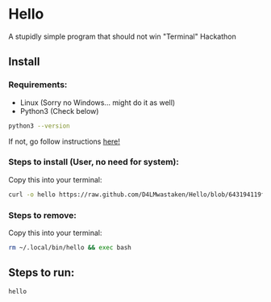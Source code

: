 # Hello

A stupidly simple program that should not win "Terminal" Hackathon

## Install

### Requirements:
* Linux (Sorry no Windows... might do it as well)
* Python3 (Check below)   
```bash
python3 --version
```
If not, go follow instructions [here!](https://www.geeksforgeeks.org/how-to-install-python-on-linux/)

### Steps to install (User, no need for system):
Copy this into your terminal:
```bash
curl -o hello https://raw.github.com/D4LMwastaken/Hello/blob/643194119f96d2f52634f560bc4a46d92c96c73b/hello.py && chmod +x hello && mv hello ~/.local/bin/ && exec bash
```

### Steps to remove:
Copy this into your terminal:
```bash
rm ~/.local/bin/hello && exec bash
```

## Steps to run:
```bash
hello
```